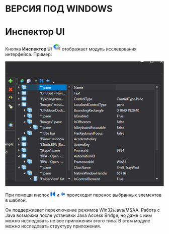# ВЕРСИЯ ПОД WINDOWS

# Инспектор UI

Кнопка **Инспектор UI** ![](../../resources/process/searchpatterns/6-2.png) отображает модуль исследования интерфейса. Пример:

![](../../resources/process/searchpatterns/17.png)

При помощи кнопок ![](../../resources/process/searchpatterns/18-1-2-1-1-2-2.png) и ![](../../resources/process/searchpatterns/19-1-2-1-1-2.png) происходит перенос выбранных элементов в шаблон.

Он поддерживает переключение режимов Win32/Java/MSAA. Работа с Java возможна после установки Java Access Bridge, но даже с ним можно исследовать не все приложения этого типа. В этом модуле можно исследовать структуру приложения.
